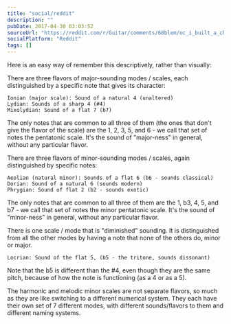 ```yaml
---
title: "social/reddit"
description: ""
pubDate: 2017-04-30 03:03:52
sourceUrl: "https://reddit.com/r/Guitar/comments/68blem/oc_i_built_a_cheat_sheet_around_the_idea_of_being/dgxuq4d/"
socialPlatform: "Reddit"
tags: []
---
```


Here is an easy way of remember this descriptively, rather than visually:

There are three flavors of major-sounding modes / scales, each distinguished by a specific note that gives its character:

    Ionian (major scale): Sound of a natural 4 (unaltered)
    Lydian: Sounds of a sharp 4 (#4)
    Mixolydian: Sound of a flat 7 (b7)

The only notes that are common to all three of them (the ones that don't give the flavor of the scale) are the 1, 2, 3, 5, and 6 - we call that set of notes the pentatonic scale. It's the sound of "major-ness" in general, without any particular flavor.

There are three flavors of minor-sounding modes / scales, again distinguished by specific notes:

    Aeolian (natural minor): Sounds of a flat 6 (b6 - sounds classical)
    Dorian: Sound of a natural 6 (sounds modern)
    Phrygian: Sound of flat 2 (b2 - sounds exotic)

The only notes that are common to all three of them are the 1, b3, 4, 5, and b7 - we call that set of notes the minor pentatonic scale. It's the sound of "minor-ness" in general, without any particular flavor.

There is one scale / mode that is "diminished" sounding. It is distinguished from all the other modes by having a note that none of the others do, minor or major.

    Locrian: Sound of the flat 5, (b5 - the tritone, sounds dissonant)

Note that the b5 is different than the #4, even though they are the same pitch, because of how the note is functioning (as a 4 or as a 5).

The harmonic and melodic minor scales are not separate flavors, so much as they are like switching to a different numerical system. They each have their own set of 7 different modes, with different sounds/flavors to them and different naming systems.
